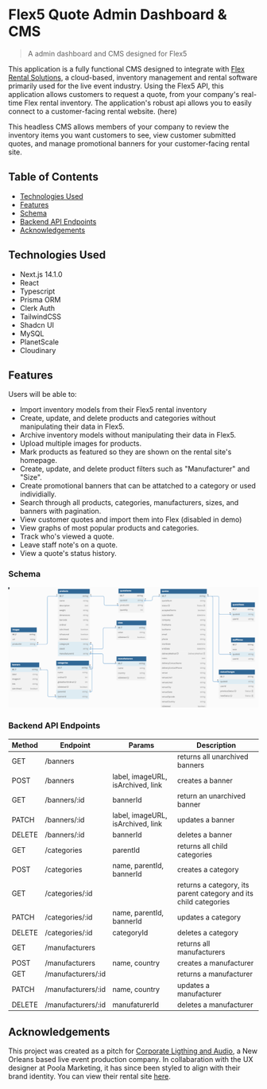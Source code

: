 # Flex5 Quote Admin Dashboard & CMS

> A admin dashboard and CMS designed for Flex5

This application is a fully functional CMS designed to integrate with [Flex Rental Solutions](https://www.flexrentalsolutions.com/flex-rental-solutions/), a cloud-based, inventory management and rental software primarily used for the live event industry. Using the Flex5 API, this application allows customers to request a quote, from your company's real-time Flex rental inventory. The application's robust api allows you to easily connect to a customer-facing rental website. (here)

This headless CMS allows members of your company to review the inventory items you want customers to see, view customer submitted quotes, and manage promotional banners for your customer-facing rental site.

## Table of Contents

- [Technologies Used](#technologies-used)
- [Features](#features)
- [Schema](#schema)
- [Backend API Endpoints](#backend-api-endpoints)
- [Acknowledgements](#acknowledgements)

## Technologies Used

- Next.js 14.1.0
- React
- Typescript
- Prisma ORM
- Clerk Auth
- TailwindCSS
- Shadcn UI
- MySQL
- PlanetScale
- Cloudinary

## Features

Users will be able to:

- Import inventory models from their Flex5 rental inventory
- Create, update, and delete products and categories without manipulating their data in Flex5.
- Archive inventory models without manipulating their data in Flex5.
- Upload multiple images for products.
- Mark products as featured so they are shown on the rental site's homepage.
- Create, update, and delete product filters such as "Manufacturer" and "Size".
- Create promotional banners that can be attatched to a category or used individially.
- Search through all products, categories, manufacturers, sizes, and banners with pagination.
- View customer quotes and import them into Flex (disabled in demo)
- View graphs of most popular products and categories.
- Track who's viewed a quote.
- Leave staff note's on a quote.
- View a quote's status history.

### Schema

![Database Schema](/images/Admin%20Schema.png)

### Backend API Endpoints

| Method | Endpoint           | Params                            | Description                                                      |
| ------ | ------------------ | --------------------------------- | ---------------------------------------------------------------- |
| GET    | /banners           |                                   | returns all unarchived banners                                   |
| POST   | /banners           | label, imageURL, isArchived, link | creates a banner                                                 |
| GET    | /banners/:id       | bannerId                          | return an unarchived banner                                      |
| PATCH  | /banners/:id       | label, imageURL, isArchived, link | updates a banner                                                 |
| DELETE | /banners/:id       | bannerId                          | deletes a banner                                                 |
| GET    | /categories        | parentId                          | returns all child categories                                     |
| POST   | /categories        | name, parentId, bannerId          | creates a category                                               |
| GET    | /categories/:id    |                                   | returns a category, its parent category and its child categories |
| PATCH  | /categories/:id    | name, parentId, bannerId          | updates a category                                               |
| DELETE | /categories/:id    | categoryId                        | deletes a category                                               |
| GET    | /manufacturers     |                                   | returns all manufacturers                                        |
| POST   | /manufacturers     | name, country                     | creates a manufacturer                                           |
| GET    | /manufacturers/:id |                                   | returns a manufacturer                                           |
| PATCH  | /manufacturers/:id | name, country                     | updates a manufacturer                                           |
| DELETE | /manufacturers/:id | manufaturerId                     | deletes a manufacturer                                           |

## Acknowledgements

This project was created as a pitch for [Corporate Ligthing and Audio](https://www.corplighting.com/), a New Orleans based live event production company. In collabaration with the UX designer at Poola Marketing, it has since been styled to align with their brand identity. You can view their rental site [here](https://rentals.corplighting.com/).
